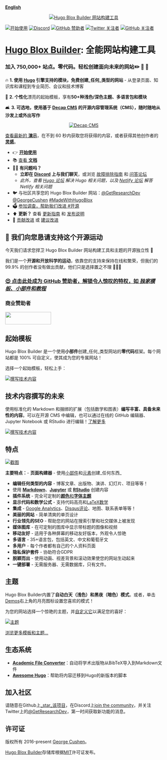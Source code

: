 [**English**](./README.md)

<p align="center"><a href="https://hugoblox.com/templates/" target="_blank" rel="noopener"><img src="./.github/media/sharing.png" alt="Hugo Blox Builder 网站构建工具"></a></p>

[![开始使用](https://img.shields.io/badge/-开始使用-ff4655?style=for-the-badge)](https://hugoblox.com/templates/)
[![Discord](https://img.shields.io/discord/722225264733716590?style=for-the-badge)](https://discord.com/channels/722225264733716590/742892432458252370/742895548159492138)
[![GitHub 赞助者](https://img.shields.io/github/sponsors/gcushen?label=%E2%9D%A4%EF%B8%8F%20赞助&style=for-the-badge)](https://github.com/sponsors/gcushen)
[![Twitter 关注者](https://img.shields.io/twitter/follow/GetResearchDev?label=关注Twitter&style=for-the-badge)](https://twitter.com/GetResearchDev)
[![GitHub 关注者](https://img.shields.io/github/followers/gcushen?label=关注GH&style=for-the-badge)](https://github.com/gcushen)

# [Hugo Blox Builder](https://hugoblox.com): 全能网站构建工具

### 加入 750,000+ 站点。零代码。轻松创建面向未来的网站✏️ 📰 🚀

🔥 **1. 使用 [Hugo](https://github.com/gohugoio/hugo) 引擎支持的模块，免费创建_任何_类型的网站** - 从登录页面、知识库和课程到专业简历、会议和技术博客

🎨 **2. 个性化**漂亮的起始模板，享有**50+种浅色/深色主题、多语言包和模块**

🛋 **3. 可选地，使用基于 [Decap CMS](https://docs.hugoblox.com/getting-started/cms/decap/) 的开源内容管理系统（CMS），随时随地从沙发上或外出写作**

<p style="text-align: center"><a href="https://hugoblox.com/templates/" target="_blank" rel="noopener"><img src="./.github/media/write-from-phone.gif" alt="Decap CMS"></a></p>

[查看最新的 **演示**](https://hugoblox.com/templates/)，在不到 60 秒内获取您将获得的内容，或者获得其他创作者的 [**灵感**](https://hugoblox.com/creators/)。

- 👉 [**开始使用**](https://hugoblox.com/templates/)
- 📚 [查看 **文档**](https://docs.hugoblox.com/)
- 🙋‍♀️ **有问题吗？**
  - **立即在 [Discord](https://discord.gg/z8wNYzb) 上与我们聊天**，或浏览 [故障排除指南](https://docs.hugoblox.com/reference/troubleshooting/) 和 [问答论坛](https://github.com/HugoBlox/hugo-blox-builder/discussions)
  - _此外，查看 [Hugo 论坛](https://discourse.gohugo.io) 解决 Hugo 相关问题，以及 [Netlify 论坛](https://answers.netlify.com/) 解答 Netlify 相关问题_
- 🐦 与社区共享您的 Hugo Blox Builder 网站：[@GetResearchDev](https://twitter.com/GetResearchDev) [@GeorgeCushen](https://twitter.com/GeorgeCushen) [#MadeWithHugoBlox](https://twitter.com/search?q=%23MadeWithHugoBlox&src=typed_query)
- 🗳 [参加调查，帮助我们改进 #开源](https://forms.gle/NioD9VhUg7PNmdCAA)
- ⬆️ **更新？** 查看 [更新指南](https://docs.hugoblox.com/reference/update/) 和 [发布说明](https://github.com/HugoBlox/hugo-blox-builder/releases)
- 🚀 [贡献改进](CONTRIBUTING.md) 或 [建议改进](https://github.com/HugoBlox/hugo-blox-builder/issues)

## 💙 我们向您恳请支持这个开源运动

今天我们请求您捍卫 Hugo Blox Builder 网站构建工具和主题的开源独立性 🐧

我们是一个**开源和开放科学的运动**，依靠您的支持来保持在线和繁荣，但我们的 99.9% 的创作者没有做出贡献，他们只是选择置之不理 🤦🏻‍♀️

### [😍️ 点击此处成为 GitHub 赞助者，解锁令人惊叹的特权，如 _独家模板、小部件和教程_](https://github.com/sponsors/gcushen)

### 商业赞助者

<div style="display: grid; column-gap: 50px; grid-template-columns: repeat(3, 1fr);">
  <div style="display: flex; align-items: center;">
    <a href="https://www.netlify.com/" target="_blank"><img src=".github/media/sponsors/netlify.svg" alt="" height="40" width="147" style="display: inline-block;"></a>
  </div>
  <div>
    <a href="https://github.com/sponsors/gcushen"><img src=".github/media/sponsors/your-logo-here.png" alt="" style="display: inline-block;"></a>
  </div>
</div>

## 起始模板

Hugo Blox Builder 是一个使用**小部件**创建_任何_类型网站的**零代码**框架。每个网站都是 100% 可自定义，使其成为您的专属网站！

选择一个起始模板，轻松上手：

[![撰写技术内容](./.github/media/starters.webp)](https://hugoblox.com/templates/)

## 技术内容撰写的未来

使用标准化的 Markdown 和捆绑的扩展（包括数学和图表）**编写丰富、具备未来性的内容**。可以在开源 CMS 中编辑，也可以通过在线的 GitHub 编辑器、Jupyter Notebook 或 RStudio 进行编辑！[了解更多](https://docs.hugoblox.com/reference/markdown/)

[![撰写技术内容](https://hugoblox.com/uploads/readmes/writing-technical-content.gif)](https://academic-demo.netlify.app/post/writing-technical-content/)

## 特点

[![截图](./.github/media/academic.png)](https://hugoblox.com/templates/)

**主要特点：**- **页面构建器** - 使用[小部件](https://docs.hugoblox.com/getting-started/page-builder/)和[元素](https://docs.hugoblox.com/reference/markdown/)创建_任何东西_
- **编辑任何类型的内容** - 博客文章、出版物、演讲、幻灯片、项目等等！
- 使用 [**Markdown**](https://docs.hugoblox.com/reference/markdown/)、[**Jupyter**](https://docs.hugoblox.com/getting-started/cms/) 或 [**RStudio**](https://docs.hugoblox.com/getting-started/cms/rstudio/) 创建内容
- **插件系统** - 完全可定制的[**颜色**和**字体主题**](https://docs.hugoblox.com/getting-started/customize/#appearance)
- **显示代码和数学公式** - 支持代码高亮和[LaTeX数学](https://docs.hugoblox.com/reference/markdown/#math)
- **集成** - [Google Analytics](https://analytics.google.com)、[Disqus评论](https://disqus.com)、地图、联系表单等等！
- **美丽的网站** - 简单清爽的单页设计
- **行业领先的SEO** - 帮助您的网站在搜索引擎和社交媒体上被发现
- **媒体图库** - 在可定制的图库中显示带标题的图像和视频
- **移动友好** - 适用于各种屏幕的移动友好版本，外观令人惊艳
- **多语言** - 35+语言包，包括英文、中文和葡萄牙文
- **多用户** - 每个作者都有自己的个人资料页面
- **隐私保护套件** - 协助符合GDPR
- **脱颖而出** - 使用动画、视差背景和滚动效果使您的网站生动起来
- **一键部署** - 无需服务器、无需数据库，只有文件。

## 主题

Hugo Blox Builder内置了**自动白天（浅色）和黑夜（暗色）模式**。或者，单击[Demos](https://hugoblox.com/templates/)右上角的月亮图标设置您喜欢的模式！

为您的网站选择一个惊艳的主题，并[自定义它](https://docs.hugoblox.com/getting-started/customize/#custom-theme)以满足您的喜好：

[![主题](./.github/media/themes.png)](https://hugoblox.com/templates/)

[浏览更多模板和主题...](https://hugoblox.com/templates/)

## 生态系统

- [**Academic File Converter**](https://github.com/GetRD/academic-file-converter)：自动将学术出版物从BibTeX导入到Markdown文件
- [**Awesome Hugo**](https://github.com/HugoBlox/awesome-hugo)：帮助将内容迁移到Hugo的新版本的脚本

## 加入社区

请随意在Github上[_star_该项目](https://github.com/HugoBlox/hugo-blox-builder)，在Discord上[join the community](https://discord.gg/z8wNYzb)，并关注Twitter上的[@GetResearchDev](https://twitter.com/GetResearchDev)，第一时间获取新功能的消息。

## 许可证

版权所有 2016-present [George Cushen](https://georgecushen.com)。

[Hugo Blox Builder](https://github.com/HugoBlox/hugo-blox-builder/)存储库根据[MIT](https://github.com/HugoBlox/hugo-blox-builder/blob/main/LICENSE.md)许可证发布。
